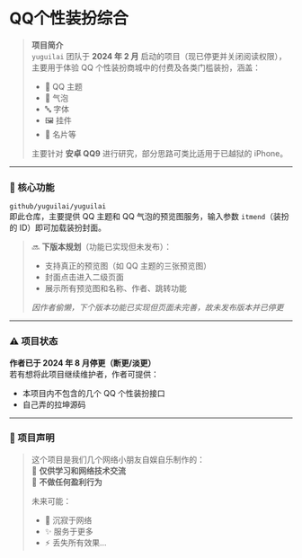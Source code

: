 # QQ个性装扮综合

> **项目简介**  
> `yuguilai` 团队于 **2024 年 2 月** 启动的项目（现已停更并关闭阅读权限），主要用于体验 QQ 个性装扮商城中的付费及各类门槛装扮，涵盖：  
> - 💠 QQ 主题  
> - 💬 气泡  
> - 🔤 字体  
> - 🖼️ 挂件  
> - 📇 名片等  
>  
> 主要针对 **安卓 QQ9** 进行研究，部分思路可类比适用于已越狱的 iPhone。

---

### 🧩 核心功能
`github/yuguilai/yuguilai`  
即此仓库，主要提供 QQ 主题和 QQ 气泡的预览图服务，输入参数 `itmend`（装扮的 ID）即可加载装扮封面。

> 🔜 **下版本规划**（功能已实现但未发布）：  
> - 支持真正的预览图（如 QQ 主题的三张预览图）  
> - 封面点击进入二级页面  
> - 展示所有预览图和名称、作者、跳转功能  
>  
> *因作者偷懒，下个版本功能已实现但页面未完善，故未发布版本并已停更*

---

### ⚠️ 项目状态
**作者已于 2024 年 8 月停更（断更/淡更）**  
若有想将此项目继续维护者，作者可提供：
- 本项目内不包含的几个 QQ 个性装扮接口
- 自己弄的拉坤源码

---

### 📜 项目声明
> 这个项目是我们几个网络小朋友自娱自乐制作的：  
> 🔸 **仅供学习和网络技术交流**  
> 🔸 **不做任何盈利行为**  
>  
> 未来可能：  
> - 🌌 沉寂于网络  
> - ✨ 服务于更多  
> - ⚡ 丢失所有效果...